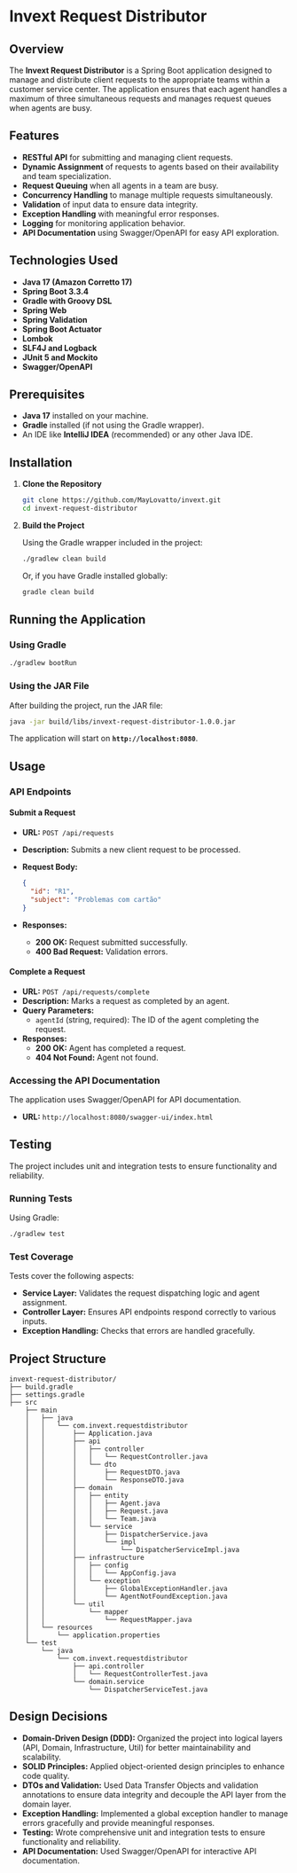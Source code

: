 # Invext Request Distributor

## Overview

The **Invext Request Distributor** is a Spring Boot application designed to manage and distribute client requests to the appropriate teams within a customer service center. The application ensures that each agent handles a maximum of three simultaneous requests and manages request queues when agents are busy.

## Features

- **RESTful API** for submitting and managing client requests.
- **Dynamic Assignment** of requests to agents based on their availability and team specialization.
- **Request Queuing** when all agents in a team are busy.
- **Concurrency Handling** to manage multiple requests simultaneously.
- **Validation** of input data to ensure data integrity.
- **Exception Handling** with meaningful error responses.
- **Logging** for monitoring application behavior.
- **API Documentation** using Swagger/OpenAPI for easy API exploration.

## Technologies Used

- **Java 17 (Amazon Corretto 17)**
- **Spring Boot 3.3.4**
- **Gradle with Groovy DSL**
- **Spring Web**
- **Spring Validation**
- **Spring Boot Actuator**
- **Lombok**
- **SLF4J and Logback**
- **JUnit 5 and Mockito**
- **Swagger/OpenAPI**

## Prerequisites

- **Java 17** installed on your machine.
- **Gradle** installed (if not using the Gradle wrapper).
- An IDE like **IntelliJ IDEA** (recommended) or any other Java IDE.

## Installation

1. **Clone the Repository**

   ```bash
   git clone https://github.com/MayLovatto/invext.git
   cd invext-request-distributor
   ```

2. **Build the Project**

   Using the Gradle wrapper included in the project:

   ```bash
   ./gradlew clean build
   ```

   Or, if you have Gradle installed globally:

   ```bash
   gradle clean build
   ```

## Running the Application

### Using Gradle

```bash
./gradlew bootRun
```

### Using the JAR File

After building the project, run the JAR file:

```bash
java -jar build/libs/invext-request-distributor-1.0.0.jar
```

The application will start on **`http://localhost:8080`**.

## Usage

### API Endpoints

#### **Submit a Request**

- **URL:** `POST /api/requests`
- **Description:** Submits a new client request to be processed.
- **Request Body:**

  ```json
  {
    "id": "R1",
    "subject": "Problemas com cartão"
  }
  ```

- **Responses:**
    - **200 OK:** Request submitted successfully.
    - **400 Bad Request:** Validation errors.

#### **Complete a Request**

- **URL:** `POST /api/requests/complete`
- **Description:** Marks a request as completed by an agent.
- **Query Parameters:**
    - `agentId` (string, required): The ID of the agent completing the request.
- **Responses:**
    - **200 OK:** Agent has completed a request.
    - **404 Not Found:** Agent not found.

### Accessing the API Documentation

The application uses Swagger/OpenAPI for API documentation.

- **URL:** `http://localhost:8080/swagger-ui/index.html`

## Testing

The project includes unit and integration tests to ensure functionality and reliability.

### Running Tests

Using Gradle:

```bash
./gradlew test
```

### Test Coverage

Tests cover the following aspects:

- **Service Layer:** Validates the request dispatching logic and agent assignment.
- **Controller Layer:** Ensures API endpoints respond correctly to various inputs.
- **Exception Handling:** Checks that errors are handled gracefully.

## Project Structure

```
invext-request-distributor/
├── build.gradle
├── settings.gradle
├── src
    ├── main
    │   ├── java
    │   │   └── com.invext.requestdistributor
    │   │       ├── Application.java
    │   │       ├── api
    │   │       │   ├── controller
    │   │       │   │   └── RequestController.java
    │   │       │   └── dto
    │   │       │       ├── RequestDTO.java
    │   │       │       └── ResponseDTO.java
    │   │       ├── domain
    │   │       │   ├── entity
    │   │       │   │   ├── Agent.java
    │   │       │   │   ├── Request.java
    │   │       │   │   └── Team.java
    │   │       │   └── service
    │   │       │       ├── DispatcherService.java
    │   │       │       └── impl
    │   │       │           └── DispatcherServiceImpl.java
    │   │       ├── infrastructure
    │   │       │   ├── config
    │   │       │   │   └── AppConfig.java
    │   │       │   └── exception
    │   │       │       ├── GlobalExceptionHandler.java
    │   │       │       └── AgentNotFoundException.java
    │   │       └── util
    │   │           └── mapper
    │   │               └── RequestMapper.java
    │   └── resources
    │       └── application.properties
    └── test
        └── java
            └── com.invext.requestdistributor
                ├── api.controller
                │   └── RequestControllerTest.java
                └── domain.service
                    └── DispatcherServiceTest.java
```

## Design Decisions

- **Domain-Driven Design (DDD):** Organized the project into logical layers (API, Domain, Infrastructure, Util) for better maintainability and scalability.
- **SOLID Principles:** Applied object-oriented design principles to enhance code quality.
- **DTOs and Validation:** Used Data Transfer Objects and validation annotations to ensure data integrity and decouple the API layer from the domain layer.
- **Exception Handling:** Implemented a global exception handler to manage errors gracefully and provide meaningful responses.
- **Testing:** Wrote comprehensive unit and integration tests to ensure functionality and reliability.
- **API Documentation:** Used Swagger/OpenAPI for interactive API documentation.
